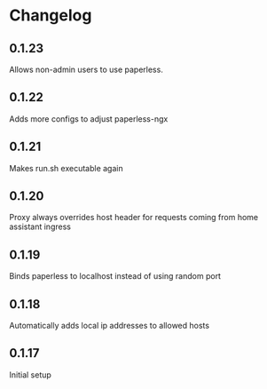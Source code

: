 # Changelog

## 0.1.23

Allows non-admin users to use paperless.

## 0.1.22

Adds more configs to adjust paperless-ngx

## 0.1.21

Makes run.sh executable again

## 0.1.20

Proxy always overrides host header for requests coming from home assistant ingress

## 0.1.19

Binds paperless to localhost instead of using random port

## 0.1.18

Automatically adds local ip addresses to allowed hosts

## 0.1.17

Initial setup